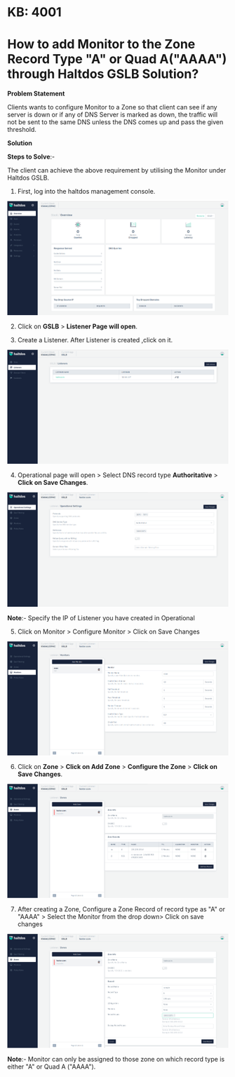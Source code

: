 # KB: 4001

# How to add Monitor to the Zone Record Type "A" or Quad A("AAAA") through Haltdos GSLB Solution?

**Problem Statement**

Clients wants to configure Monitor to a Zone so that client can see if any server is down or if any of DNS Server is marked as down, the traffic will not be sent to the same DNS unless the DNS comes up and pass the given threshold.  

**Solution**

**Steps to Solve**:-

The client can achieve the above requirement by utilising the Monitor under Haltdos GSLB.

1. First, log into the haltdos management console.

![​kb-4001](/img/gslb/kb/v2/overview_kb_4001_1.png)

2. Click on **GSLB** > **Listener Page will open**.

3. Create a Listener. After Listener is created ,click on it.

![kb-4001](/img/gslb/kb/v2/listener_kb_4001_2.png)

4. Operational page will open > Select DNS record type **Authoritative** > **Click on Save Changes**.

![kb-4001](/img/gslb/kb/v2/operational_kb_4001_3.png)

**Note**:- Specify the IP of Listener you have created in Operational 

5. Click on Monitor > Configure Monitor > Click on Save Changes

![kb-4001](/img/gslb/kb/v2/monitors_kb_4001_4.png)

6. Click on **Zone** > **Click on Add Zone** > **Configure the Zone** > **Click on Save Changes**. 

![kb-4001](/img/gslb/kb/v2/zone_kb_4001_5.png)

7. After creating a Zone, Configure a Zone Record of record type as "A" or "AAAA" > Select the Monitor from the drop down> Click on save changes 

![](/img/gslb/kb/v2/zone_kb_4001_6.png)

**Note**:- Monitor can only be assigned to those zone on which record type is either "A" or Quad A ("AAAA").
​

